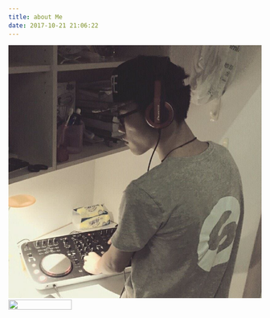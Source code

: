 ```yaml
---
title: about Me
date: 2017-10-21 21:06:22
---
```

![](https://raw.githubusercontent.com/ariesxie/play/master/img/mypicture.jpg)<img src="" width="50%" height="50%">

